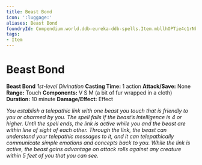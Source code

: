 ```yaml
---
title: Beast Bond
icon: ':luggage:'
aliases: Beast Bond
foundryId: Compendium.world.ddb-eureka-ddb-spells.Item.mbllhOPTie4c1rNk
tags:
- Item
---
```


# Beast Bond

**Beast Bond**
_1st-level Divination_
**Casting Time:** 1 action
**Attack/Save:** None
**Range:** Touch
**Components:** V S M (a bit of fur wrapped in a cloth)
**Duration:** 10 minute
**Damage/Effect:** Effect

*You establish a telepathic link with one beast you touch that is friendly to you or charmed by you. The spell fails if the beast’s Intelligence is 4 or higher. Until the spell ends, the link is active while you and the beast are within line of sight of each other. Through the link, the beast can understand your telepathic messages to it, and it can telepathically communicate simple emotions and concepts back to you. While the link is active, the beast gains advantage on attack rolls against any creature within 5 feet of you that you can see.*
